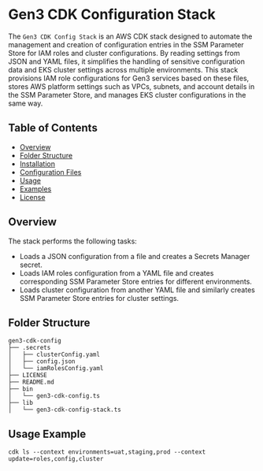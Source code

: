 # Gen3 CDK Configuration Stack

The `Gen3 CDK Config Stack` is an AWS CDK stack designed to automate the management and creation of configuration entries in the SSM Parameter Store for IAM roles and cluster configurations. By reading settings from JSON and YAML files, it simplifies the handling of sensitive configuration data and EKS cluster settings across multiple environments. This stack provisions IAM role configurations for Gen3 services based on these files, stores AWS platform settings such as VPCs, subnets, and account details in the SSM Parameter Store, and manages EKS cluster configurations in the same way.

## Table of Contents

- [Overview](#overview)
- [Folder Structure](#folder-structure)
- [Installation](#installation)
- [Configuration Files](#configuration-files)
- [Usage](#usage)
- [Examples](#examples)
- [License](#license)

## Overview

The stack performs the following tasks:
- Loads a JSON configuration from a file and creates a Secrets Manager secret.
- Loads IAM roles configuration from a YAML file and creates corresponding SSM Parameter Store entries for different environments.
- Loads cluster configuration from another YAML file and similarly creates SSM Parameter Store entries for cluster settings.

## Folder Structure

```
gen3-cdk-config
├── .secrets
│   ├── clusterConfig.yaml
│   ├── config.json
│   └── iamRolesConfig.yaml
├── LICENSE
├── README.md
├── bin
│   └── gen3-cdk-config.ts
├── lib
│   └── gen3-cdk-config-stack.ts

```
## Usage Example
`cdk ls --context environments=uat,staging,prod --context update=roles,config,cluster`